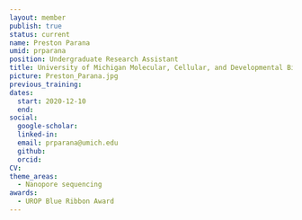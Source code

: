 ```yaml
---
layout: member
publish: true
status: current
name: Preston Parana
umid: prparana
position: Undergraduate Research Assistant
title: University of Michigan Molecular, Cellular, and Developmental Biology 
picture: Preston_Parana.jpg
previous_training: 
dates:
  start: 2020-12-10
  end: 
social: 
  google-scholar: 
  linked-in: 
  email: prparana@umich.edu
  github:
  orcid:
CV: 
theme_areas:
  - Nanopore sequencing
awards:
  - UROP Blue Ribbon Award
---
```


